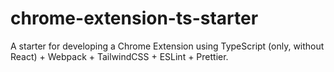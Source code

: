 # chrome-extension-ts-starter
A starter for developing a Chrome Extension using TypeScript (only, without React) + Webpack + TailwindCSS + ESLint + Prettier.
